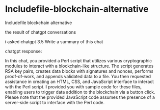 # Includefile-blockchain-alternative
Includefile blockchain alternative 

the result of chatgpt conversations

i asked chatgpt 3.5 
Write a summary of this chat

chatgpt response:

In this chat, you provided a Perl script that utilizes various cryptographic modules to interact with a blockchain-like structure. The script generates RSA key pairs, creates data blocks with signatures and nonces, performs proof-of-work, and appends validated data to a file. You then requested assistance in creating an HTML, CSS, and JavaScript interface to interact with the Perl script. I provided you with sample code for these files, enabling users to trigger data addition to the blockchain via a button click. Please note that the provided JavaScript code assumes the presence of a server-side script to interface with the Perl code.
